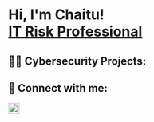 <h1>Hi, I'm Chaitu! <br/><a href="https://github.com/joshmadakor1"></a><a href="https://www.linkedin.com/in/chaituatluri/">IT Risk Professional</a>

<h2>👨‍💻 Cybersecurity Projects:</h2>


<h2> 🤳 Connect with me:</h2>

[<img align="left" alt="JoshMadakor | LinkedIn" width="22px" src="https://cdn.jsdelivr.net/npm/simple-icons@v3/icons/linkedin.svg" />][linkedin]

[linkedin]: https://linkedin.com/in/chaituatluri


